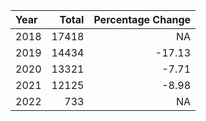 |Year | Total| Percentage Change|
|:----|-----:|-----------------:|
|2018 | 17418|                NA|
|2019 | 14434|            -17.13|
|2020 | 13321|             -7.71|
|2021 | 12125|             -8.98|
|2022 |   733|                NA|
